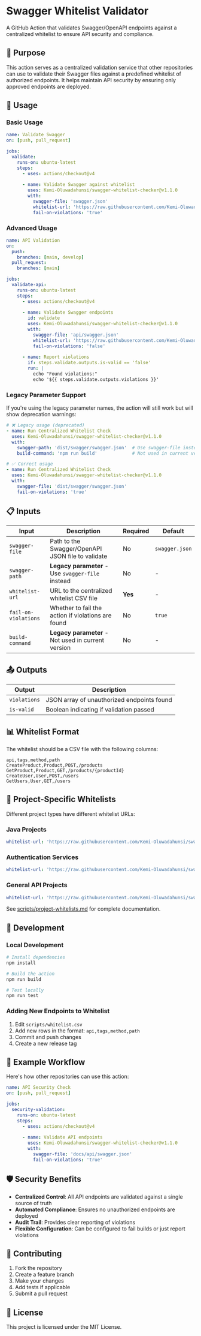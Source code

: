 # Swagger Whitelist Validator

A GitHub Action that validates Swagger/OpenAPI endpoints against a centralized whitelist to ensure API security and compliance.

## 🎯 Purpose

This action serves as a centralized validation service that other repositories can use to validate their Swagger files against a predefined whitelist of authorized endpoints. It helps maintain API security by ensuring only approved endpoints are deployed.

## 🚀 Usage

### Basic Usage

```yaml
name: Validate Swagger
on: [push, pull_request]

jobs:
  validate:
    runs-on: ubuntu-latest
    steps:
      - uses: actions/checkout@v4
      
      - name: Validate Swagger against whitelist
        uses: Kemi-Oluwadahunsi/swagger-whitelist-checker@v1.1.0
        with:
          swagger-file: 'swagger.json'
          whitelist-url: 'https://raw.githubusercontent.com/Kemi-Oluwadahunsi/swagger-whitelist-checker/main/scripts/whitelist.csv'
          fail-on-violations: 'true'
```

### Advanced Usage

```yaml
name: API Validation
on: 
  push:
    branches: [main, develop]
  pull_request:
    branches: [main]

jobs:
  validate-api:
    runs-on: ubuntu-latest
    steps:
      - uses: actions/checkout@v4
      
      - name: Validate Swagger endpoints
        id: validate
        uses: Kemi-Oluwadahunsi/swagger-whitelist-checker@v1.1.0
        with:
          swagger-file: 'api/swagger.json'
          whitelist-url: 'https://raw.githubusercontent.com/Kemi-Oluwadahunsi/swagger-whitelist-checker/main/scripts/whitelist.csv'
          fail-on-violations: 'false'
      
      - name: Report violations
        if: steps.validate.outputs.is-valid == 'false'
        run: |
          echo "Found violations:"
          echo '${{ steps.validate.outputs.violations }}'
```

### Legacy Parameter Support

If you're using the legacy parameter names, the action will still work but will show deprecation warnings:

```yaml
# ❌ Legacy usage (deprecated)
- name: Run Centralized Whitelist Check
  uses: Kemi-Oluwadahunsi/swagger-whitelist-checker@v1.1.0
  with:
    swagger-path: 'dist/swagger/swagger.json'  # Use swagger-file instead
    build-command: 'npm run build'             # Not used in current version

# ✅ Correct usage
- name: Run Centralized Whitelist Check
  uses: Kemi-Oluwadahunsi/swagger-whitelist-checker@v1.1.0
  with:
    swagger-file: 'dist/swagger/swagger.json'
    fail-on-violations: 'true'
```

## 📋 Inputs

| Input | Description | Required | Default |
|-------|-------------|----------|---------|
| `swagger-file` | Path to the Swagger/OpenAPI JSON file to validate | No | `swagger.json` |
| `swagger-path` | **Legacy parameter** - Use `swagger-file` instead | No | - |
| `whitelist-url` | URL to the centralized whitelist CSV file | **Yes** | - |
| `fail-on-violations` | Whether to fail the action if violations are found | No | `true` |
| `build-command` | **Legacy parameter** - Not used in current version | No | - |

## 📤 Outputs

| Output | Description |
|--------|-------------|
| `violations` | JSON array of unauthorized endpoints found |
| `is-valid` | Boolean indicating if validation passed |

## 📊 Whitelist Format

The whitelist should be a CSV file with the following columns:

```csv
api,tags,method,path
CreateProduct,Product,POST,/products
GetProduct,Product,GET,/products/{productId}
CreateUser,User,POST,/users
GetUsers,User,GET,/users
```

## 🎯 Project-Specific Whitelists

Different project types have different whitelist URLs:

### Java Projects
```yaml
whitelist-url: 'https://raw.githubusercontent.com/Kemi-Oluwadahunsi/swagger-whitelist-checker/main/scripts/java-whitelist.csv'
```

### Authentication Services
```yaml
whitelist-url: 'https://raw.githubusercontent.com/Kemi-Oluwadahunsi/swagger-whitelist-checker/main/scripts/whitelistAuth.csv'
```

### General API Projects
```yaml
whitelist-url: 'https://raw.githubusercontent.com/Kemi-Oluwadahunsi/swagger-whitelist-checker/main/scripts/whitelist.csv'
```

See [scripts/project-whitelists.md](scripts/project-whitelists.md) for complete documentation.

## 🔧 Development

### Local Development

```bash
# Install dependencies
npm install

# Build the action
npm run build

# Test locally
npm run test
```

### Adding New Endpoints to Whitelist

1. Edit `scripts/whitelist.csv`
2. Add new rows in the format: `api,tags,method,path`
3. Commit and push changes
4. Create a new release tag

## 📝 Example Workflow

Here's how other repositories can use this action:

```yaml
name: API Security Check
on: [push, pull_request]

jobs:
  security-validation:
    runs-on: ubuntu-latest
    steps:
      - uses: actions/checkout@v4
      
      - name: Validate API endpoints
        uses: Kemi-Oluwadahunsi/swagger-whitelist-checker@v1.1.0
        with:
          swagger-file: 'docs/api/swagger.json'
          fail-on-violations: 'true'
```

## 🛡️ Security Benefits

- **Centralized Control**: All API endpoints are validated against a single source of truth
- **Automated Compliance**: Ensures no unauthorized endpoints are deployed
- **Audit Trail**: Provides clear reporting of violations
- **Flexible Configuration**: Can be configured to fail builds or just report violations

## 🤝 Contributing

1. Fork the repository
2. Create a feature branch
3. Make your changes
4. Add tests if applicable
5. Submit a pull request

## 📄 License

This project is licensed under the MIT License. 